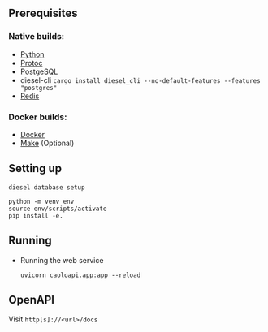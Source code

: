 ## Prerequisites

### Native builds:

-   [Python](https://python.org/)
-   [Protoc](https://grpc.io/docs/protoc-installation/)
-   [PostgeSQL](https://www.postgresql.org/)
-   diesel-cli `cargo install diesel_cli --no-default-features --features "postgres"`
-   [Redis](https://keydb.dev/)

### Docker builds:

-   [Docker](https://www.docker.com/)
-   [Make](https://www.gnu.org/software/make/) (Optional)

## Setting up

```
diesel database setup

python -m venv env
source env/scripts/activate
pip install -e.
```

## Running

-   Running the web service

    ```
    uvicorn caoloapi.app:app --reload
    ```

## OpenAPI

Visit `http[s]://<url>/docs`
